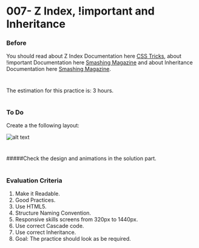 # 007- Z Index, !important and Inheritance

### Before 
You should read about Z Index Documentation here [CSS Tricks][1], about !important Documentation here [Smashing Magazine][2] and about Inheritance Documentation here [Smashing Magazine][3].

#
The estimation for this practice is: 3 hours.
#

### To Do

Create a the following layout:

![alt text](solved/Photo-Example.jpg)

#
 #####Check the design and animations in the solution part.
#

### Evaluation Criteria

1. Make it Readable.
2. Good Practices.
3. Use HTML5.
4. Structure Naming Convention.
5. Responsive skills screens from 320px to 1440px.
6. Use correct Cascade code.
7. Use correct Inheritance.
8. Goal: The practice should look as be required.

 [1]: https://css-tricks.com/almanac/properties/z/z-index/
 [2]: https://www.smashingmagazine.com/2010/11/the-important-css-declaration-how-and-when-to-use-it/
 [3]: https://www.smashingmagazine.com/2016/11/css-inheritance-cascade-global-scope-new-old-worst-best-friends/
